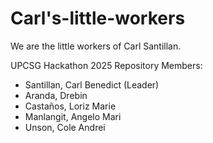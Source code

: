 # Carl's-little-workers

We are the little workers of Carl Santillan.

UPCSG Hackathon 2025 Repository Members:
<ul>
  <li>Santillan, Carl Benedict (Leader)</li>
  <li>Aranda, Drebin</li>
  <li>Castaños, Loriz Marie</li>
  <li>Manlangit, Angelo Mari</li>
  <li>Unson, Cole Andrei</li>
</ul>
